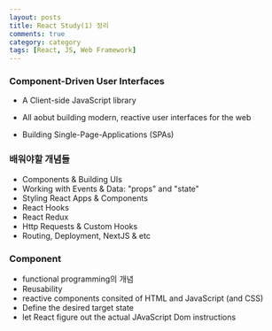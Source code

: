 ```yaml
---
layout: posts
title: React Study(1) 정리
comments: true
category: category
tags: [React, JS, Web Framework]
---
```


### Component-Driven User Interfaces

- A Client-side JavaScript library
- All aobut building modern, reactive user interfaces for the web

- Building Single-Page-Applications (SPAs)

### 배워야할 개념들

- Components & Building UIs
- Working with Events & Data: "props" and "state"
- Styling React Apps & Components
- React Hooks
- React Redux
- Http Requests & Custom Hooks
- Routing, Deployment, NextJS & etc

### Component

- functional programming의 개념
- Reusability
- reactive components consited of HTML and JavaScript (and CSS)
- Define the desired target state
- let React figure out the actual JAvaScript Dom instructions
